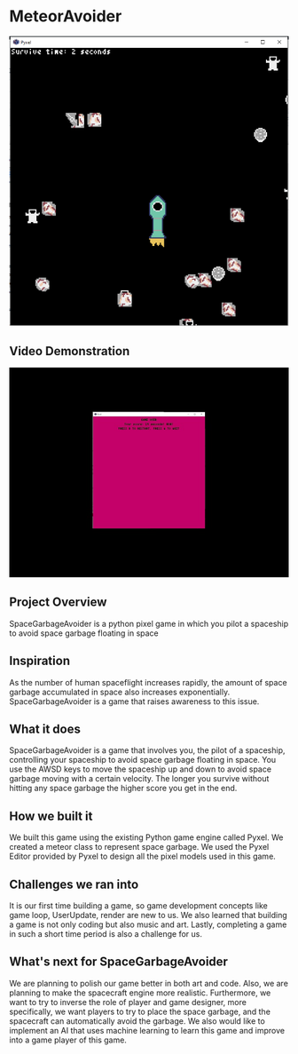 # MeteorAvoider
![project picture](docs/spaceGarbageAvoider.png)
## Video Demonstration
[![Alternate Text](docs/video_thumbnail.jpg)](https://www.youtube.com/watch?v=gz_ZsGP7geU "Link Title")
## Project Overview
SpaceGarbageAvoider is a python pixel game in which you pilot a spaceship to avoid space garbage floating in space
## Inspiration
As the number of human spaceflight increases rapidly, the amount of space garbage accumulated in space also increases exponentially. SpaceGarbageAvoider is a game that raises awareness to this issue.
## What it does
SpaceGarbageAvoider is a game that involves you, the pilot of a spaceship, controlling your spaceship to avoid space garbage floating in space. You use the AWSD keys to move the spaceship up and down to avoid space garbage moving with a certain velocity. The longer you survive without hitting any space garbage the higher score you get in the end.
## How we built it
We built this game using the existing Python game engine called Pyxel. We created a meteor class to represent space garbage. We used the Pyxel Editor provided by Pyxel to design all the pixel models used in this game.
## Challenges we ran into
It is our first time building a game, so game development concepts like game loop, UserUpdate, render are new to us. We also learned that building a game is not only coding but also music and art. Lastly, completing a game in such a short time period is also a challenge for us.
## What's next for SpaceGarbageAvoider
We are planning to polish our game better in both art and code. Also, we are planning to make the spacecraft engine more realistic. Furthermore, we want to try to inverse the role of player and game designer, more specifically, we want players to try to place the space garbage, and the spacecraft can automatically avoid the garbage. We also would like to implement an AI that uses machine learning to learn this game and improve into a game player of this game.
